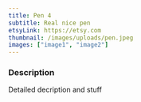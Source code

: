 ```yaml
---
title: Pen 4
subtitle: Real nice pen
etsyLink: https://etsy.com
thumbnail: /images/uploads/pen.jpeg
images: ["image1", "image2"]
---
```


### Description

Detailed decription and stuff

